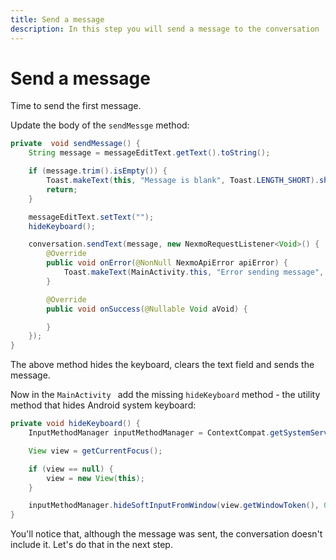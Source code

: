```yaml
---
title: Send a message
description: In this step you will send a message to the conversation
---
```


# Send a message

Time to send the first message.

Update the body of the `sendMessge` method:

```java
private  void sendMessage() {
    String message = messageEditText.getText().toString();

    if (message.trim().isEmpty()) {
        Toast.makeText(this, "Message is blank", Toast.LENGTH_SHORT).show();
        return;
    }

    messageEditText.setText("");
    hideKeyboard();

    conversation.sendText(message, new NexmoRequestListener<Void>() {
        @Override
        public void onError(@NonNull NexmoApiError apiError) {
            Toast.makeText(MainActivity.this, "Error sending message", Toast.LENGTH_SHORT).show();
        }

        @Override
        public void onSuccess(@Nullable Void aVoid) {

        }
    });
}
```

The above method hides the keyboard, clears the text field and sends the message.

Now in the `MainActivity ` add the missing `hideKeyboard` method - the utility method that hides Android system keyboard:

```java
private void hideKeyboard() {
    InputMethodManager inputMethodManager = ContextCompat.getSystemService(this, InputMethodManager.class);

    View view = getCurrentFocus();

    if (view == null) {
        view = new View(this);
    }

    inputMethodManager.hideSoftInputFromWindow(view.getWindowToken(), 0);
}
```

You'll notice that, although the message was sent, the conversation doesn't include it. Let's do that in the next step.

